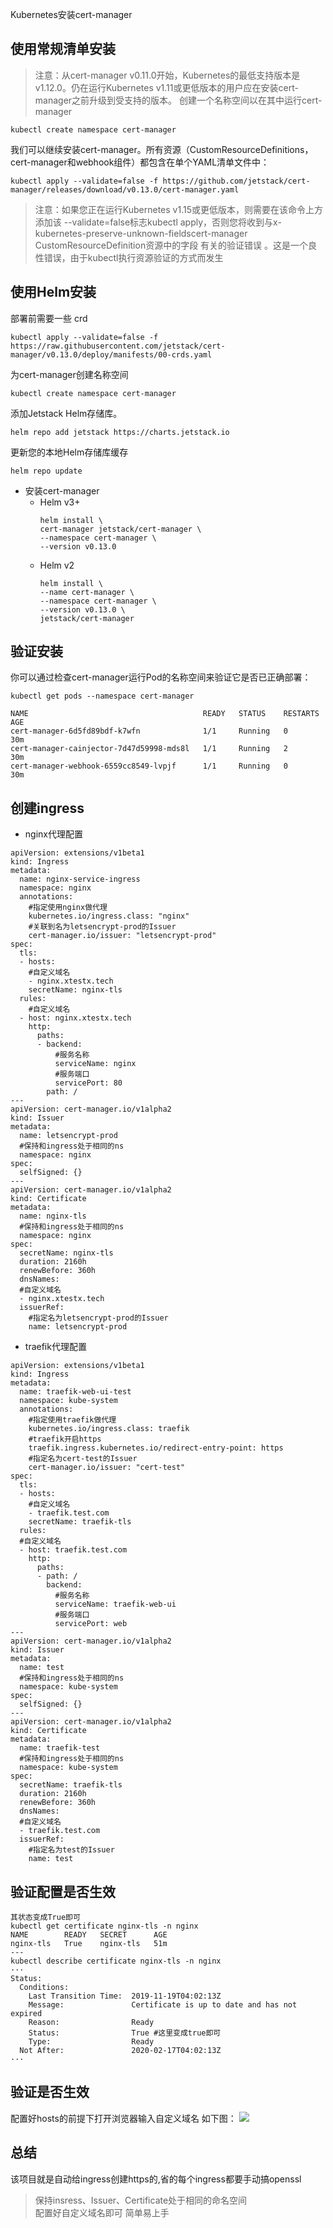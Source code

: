 Kubernetes安装cert-manager
## 使用常规清单安装
> 注意：从cert-manager v0.11.0开始，Kubernetes的最低支持版本是v1.12.0。仍在运行Kubernetes v1.11或更低版本的用户应在安装cert-manager之前升级到受支持的版本。
创建一个名称空间以在其中运行cert-manager
```
kubectl create namespace cert-manager
```
我们可以继续安装cert-manager。所有资源（CustomResourceDefinitions，cert-manager和webhook组件）都包含在单个YAML清单文件中：
```
kubectl apply --validate=false -f https://github.com/jetstack/cert-manager/releases/download/v0.13.0/cert-manager.yaml
```
> 注意：如果您正在运行Kubernetes v1.15或更低版本，则需要在该命令上方添加该 --validate=false标志kubectl apply，否则您将收到与x-kubernetes-preserve-unknown-fieldscert-manager CustomResourceDefinition资源中的字段 有关的验证错误 。这是一个良性错误，由于kubectl执行资源验证的方式而发生
## 使用Helm安装
部署前需要一些 crd
```
kubectl apply --validate=false -f https://raw.githubusercontent.com/jetstack/cert-manager/v0.13.0/deploy/manifests/00-crds.yaml
```
为ce​​rt-manager创建名称空间
```
kubectl create namespace cert-manager
```
添加Jetstack Helm存储库。
```
helm repo add jetstack https://charts.jetstack.io
```
更新您的本地Helm存储库缓存
```
helm repo update
```
- 安装cert-manager
  - Helm v3+
    ```  
    helm install \
    cert-manager jetstack/cert-manager \
    --namespace cert-manager \
    --version v0.13.0
    ```
  - Helm v2
    ```
    helm install \
    --name cert-manager \
    --namespace cert-manager \
    --version v0.13.0 \
    jetstack/cert-manager
    ```
## 验证安装
你可以通过检查cert-manager运行Pod的名称空间来验证它是否已正确部署：
```
kubectl get pods --namespace cert-manager

NAME                                       READY   STATUS    RESTARTS   AGE
cert-manager-6d5fd89bdf-k7wfn              1/1     Running   0          30m
cert-manager-cainjector-7d47d59998-mds8l   1/1     Running   2          30m
cert-manager-webhook-6559cc8549-lvpjf      1/1     Running   0          30m
```
## 创建ingress
- nginx代理配置
```
apiVersion: extensions/v1beta1
kind: Ingress
metadata:
  name: nginx-service-ingress                 
  namespace: nginx
  annotations:
    #指定使用nginx做代理
    kubernetes.io/ingress.class: "nginx"
    #关联到名为letsencrypt-prod的Issuer
    cert-manager.io/issuer: "letsencrypt-prod"
spec:
  tls:
  - hosts:
    #自定义域名
    - nginx.xtestx.tech
    secretName: nginx-tls
  rules:
    #自定义域名
  - host: nginx.xtestx.tech
    http:
      paths:
      - backend:
          #服务名称
          serviceName: nginx
          #服务端口
          servicePort: 80
        path: /
---
apiVersion: cert-manager.io/v1alpha2
kind: Issuer
metadata:
  name: letsencrypt-prod
  #保持和ingress处于相同的ns
  namespace: nginx
spec:
  selfSigned: {}
---
apiVersion: cert-manager.io/v1alpha2
kind: Certificate
metadata:
  name: nginx-tls
  #保持和ingress处于相同的ns
  namespace: nginx
spec:
  secretName: nginx-tls
  duration: 2160h
  renewBefore: 360h
  dnsNames:
  #自定义域名
  - nginx.xtestx.tech
  issuerRef:
    #指定名为letsencrypt-prod的Issuer
    name: letsencrypt-prod

```
- traefik代理配置
```
apiVersion: extensions/v1beta1
kind: Ingress
metadata:
  name: traefik-web-ui-test
  namespace: kube-system
  annotations:
    #指定使用traefik做代理
    kubernetes.io/ingress.class: traefik
    #traefik开启https
    traefik.ingress.kubernetes.io/redirect-entry-point: https
    #指定名为cert-test的Issuer
    cert-manager.io/issuer: "cert-test"
spec:
  tls:
  - hosts:
    #自定义域名
    - traefik.test.com
    secretName: traefik-tls
  rules:
  #自定义域名
  - host: traefik.test.com
    http:
      paths:
      - path: /
        backend:
          #服务名称
          serviceName: traefik-web-ui
          #服务端口
          servicePort: web
---
apiVersion: cert-manager.io/v1alpha2
kind: Issuer
metadata:
  name: test
  #保持和ingress处于相同的ns
  namespace: kube-system
spec:
  selfSigned: {}
---
apiVersion: cert-manager.io/v1alpha2
kind: Certificate
metadata:
  name: traefik-test
  #保持和ingress处于相同的ns
  namespace: kube-system
spec:
  secretName: traefik-tls
  duration: 2160h
  renewBefore: 360h
  dnsNames:
  #自定义域名
  - traefik.test.com
  issuerRef:
    #指定名为test的Issuer
    name: test
```
## 验证配置是否生效
```
其状态变成True即可
kubectl get certificate nginx-tls -n nginx
NAME        READY   SECRET      AGE
nginx-tls   True    nginx-tls   51m
---
kubectl describe certificate nginx-tls -n nginx
···
Status:
  Conditions:
    Last Transition Time:  2019-11-19T04:02:13Z
    Message:               Certificate is up to date and has not expired
    Reason:                Ready
    Status:                True #这里变成true即可
    Type:                  Ready
  Not After:               2020-02-17T04:02:13Z
···
```
## 验证是否生效
配置好hosts的前提下打开浏览器输入自定义域名  如下图：
![](https://imgkr.cn-bj.ufileos.com/3d622995-3d3e-40c9-8e87-612fabccc568.png)
## 总结
该项目就是自动给ingress创建https的,省的每个ingress都要手动搞openssl
> 保持insress、Issuer、Certificate处于相同的命名空间 \
  配置好自定义域名即可 简单易上手
